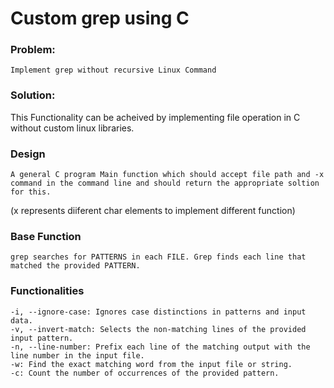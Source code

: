 # Custom grep using C

### Problem: 
    Implement grep without recursive Linux Command

### Solution:

This Functionality can be acheived by implementing file operation in C without custom linux libraries. 

### Design 
    
    A general C program Main function which should accept file path and -x command in the command line and should return the appropriate soltion for this. 
    
(x represents diiferent char elements to implement different function)

### Base Function
    grep searches for PATTERNS in each FILE. Grep finds each line that matched the provided PATTERN.
    
### Functionalities
    
    -i, --ignore-case: Ignores case distinctions in patterns and input data.
    -v, --invert-match: Selects the non-matching lines of the provided input pattern.
    -n, --line-number: Prefix each line of the matching output with the line number in the input file.
    -w: Find the exact matching word from the input file or string.
    -c: Count the number of occurrences of the provided pattern.